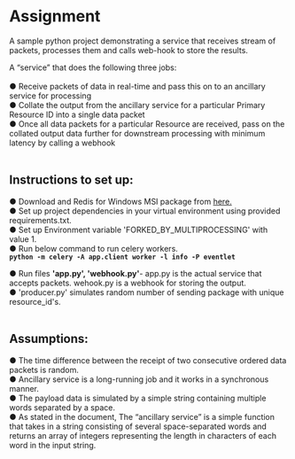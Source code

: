 # Assignment
A sample python project demonstrating a service that receives stream of packets, processes them and calls web-hook to store the results. 

A “service” that does the following three jobs:<br><br>
● Receive packets of data in real-time and pass this on to an ancillary service for
processing<br>
● Collate the output from the ancillary service for a particular Primary Resource ID into a
single data packet<br>
● Once all data packets for a particular Resource are received, pass on the collated output
data further for downstream processing with minimum latency by calling a webhook<br><br>

<h2>Instructions to set up:</h2>
● Download and Redis for Windows MSI package from <a href='https://github.com/microsoftarchive/redis/releases/tag/win-3.0.504'>here.</a><br>
● Set up project dependencies in your virtual environment using provided requirements.txt.<br> 
● Set up Environment variable 'FORKED_BY_MULTIPROCESSING' with value 1.<br>
● Run below command to run celery workers.<br><b><code>python -m celery -A app.client worker -l info -P eventlet</code></b></p>
● Run files <b>'app.py', 'webhook.py'</b>- app.py is the actual service that accepts packets. wehook.py is a webhook for storing the output.<br>
● 'producer.py' simulates random number of sending package with unique resource_id's. </br></br>

<h2>Assumptions:</h2>
● The time difference between the receipt of two consecutive ordered data packets is random.<br>
● Ancillary service is a long-running job and it works in a synchronous manner.<br>
● The payload data is simulated by a simple string containing multiple words separated by a space.<br>
● As stated in the document, The “ancillary service” is a simple function that takes in a string consisting of several
space-separated words and returns an array of integers representing the length in
characters of each word in the input string.<br>
